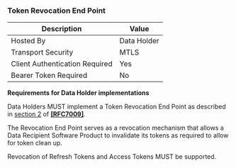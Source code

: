 ### Token Revocation End Point

| Description | Value   |
|---|---|
| Hosted By  | Data Holder |
|  Transport Security |  MTLS |
| Client Authentication Required| Yes |
| Bearer Token Required| No |

**Requirements for Data Holder implementations**

Data Holders MUST implement a Token Revocation End Point as described in [section 2](https://tools.ietf.org/html/rfc7009#section-2) of **[[RFC7009]](#nref-RFC7009)**.

The Revocation End Point serves as a revocation mechanism that allows a Data Recipient Software Product to invalidate its tokens as required to allow for token clean up.

Revocation of Refresh Tokens and Access Tokens MUST be supported.
